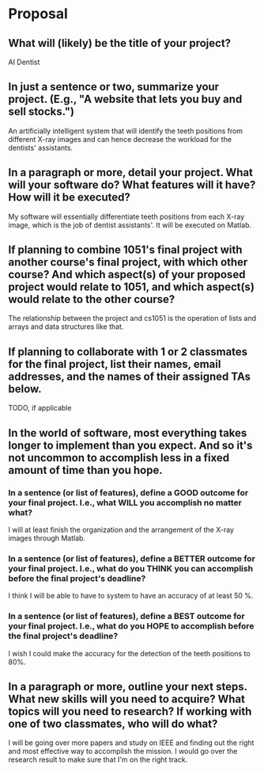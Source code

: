 # Proposal

## What will (likely) be the title of your project?

AI Dentist

## In just a sentence or two, summarize your project. (E.g., "A website that lets you buy and sell stocks.")

An artificially intelligent system that will identify the teeth positions from different X-ray images and can hence decrease the workload for the dentists' assistants.

## In a paragraph or more, detail your project. What will your software do? What features will it have? How will it be executed?

My software will essentially differentiate teeth positions from each X-ray image, which is the job of dentist assistants'. It will be executed on Matlab.

## If planning to combine 1051's final project with another course's final project, with which other course? And which aspect(s) of your proposed project would relate to 1051, and which aspect(s) would relate to the other course?

The relationship between the project and cs1051 is the operation of lists and arrays and data structures like that.

## If planning to collaborate with 1 or 2 classmates for the final project, list their names, email addresses, and the names of their assigned TAs below.

TODO, if applicable

## In the world of software, most everything takes longer to implement than you expect. And so it's not uncommon to accomplish less in a fixed amount of time than you hope.

### In a sentence (or list of features), define a GOOD outcome for your final project. I.e., what WILL you accomplish no matter what?

I will at least finish the organization and the arrangement of the X-ray images through Matlab. 

### In a sentence (or list of features), define a BETTER outcome for your final project. I.e., what do you THINK you can accomplish before the final project's deadline?

I think I will be able to have to system to have an accuracy of at least 50 %.

### In a sentence (or list of features), define a BEST outcome for your final project. I.e., what do you HOPE to accomplish before the final project's deadline?

I wish I could make the accuracy for the detection of the teeth positions to 80%.

## In a paragraph or more, outline your next steps. What new skills will you need to acquire? What topics will you need to research? If working with one of two classmates, who will do what?

I will be going over more papers and study on IEEE and finding out the right and most effective way to accomplish the mission. I would go over the research result to make sure that I'm on the right track.